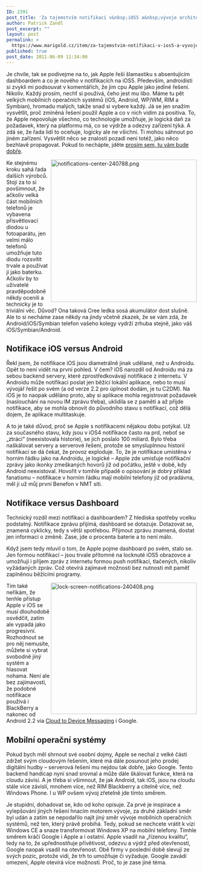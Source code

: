 ```yaml
---
ID: 2391
post_title: 'Za tajemstvím notifikací v&nbsp;iOS5 a&nbsp;vývoje architektury mobilních operačních systémů'
author: Patrick Zandl
post_excerpt: ""
layout: post
permalink: >
  https://www.marigold.cz/item/za-tajemstvim-notifikaci-v-ios5-a-vyvoje-architektury-mobilnich-operacnich-systemu
published: true
post_date: 2011-06-09 11:34:00
---
```

Je chvíle, tak se podívejme na to, jak Apple řeší šlamastiku s absentujícím dashboardem a co je nového v notifikacích na iOS5.
Především, androidisti si zvykli mi podsouvat v komentářích, že jim cpu Apple jako jediné řešení. Nikoliv. Každý prosím, nechť si používá, čeho jest mu libo. Máme tu pět velkých mobilních operačních systémů (iOS, Android, WP/WM, RIM a Symbian), hromadu malých, takže snad si vybere každý. Já se jen snažím vysvětlit, proč zmíněná řešení použil Apple a co v nich vidím za positiva. To, že Apple nepovoluje všechno, co technologie umožňuje, je logická daň za požadavek, který na platformu má, co se výdrže a odezvy zařízení týká. A zdá se, že řada lidí to oceňuje, logicky ale ne všichni. Ti mohou sáhnout po jiném zařízení. Vysvětlit něco se znalostí pozadí není totéž, jako něco bezhlavě propagovat. Pokud to nechápte, jděte <a href="http://www.disney.com">prosím sem, tu vám bude dobře</a>.   

<img src="http://www.marigold.cz/wp-content/uploads/notifications-center-240788.png" alt="notifications-center-240788.png" border="0" width="386" height="377" align="right" />Ke stejnému kroku sahá řada dalších výrobců. Stojí za to si povšimnout, že ačkoliv velká část mobilních telefonů je vybavena přisvětlovací diodou u fotoaparátu, jen velmi málo telefonů umožňuje tuto diodu rozsvítit trvale a používat ji jako baterku. Ačkoliv by to uživatelé pravděpodobně někdy ocenili a technicky je to triviální věc. Důvod? Ona taková Cree ledka sosá akumulátor dost slušně. Ale to si necháme zase někdy na jindy včetně zkazek, že se vám zdá, že Android/iOS/Symbian telefon vašeho kolegy vydrží zrhuba stejně, jako váš iOS/Symbian/Android. 

<h2>Notifikace iOS versus Android</h2>

Řekl jsem, že notifikace iOS jsou diametrálně jinak udělané, než u Androidu. Opět to není vidět na první pohled. V čem? iOS narozdíl od Androidu má za sebou backend servery, které zprostředkovávají notifikace z internetu. V Androidu může notifikaci poslat jen běžící lokální aplikace, nebo to musí vývojář řešit po svém (a od verze 2.2 pro úplnost dodám, je tu C2DM). Na iOS je to naopak uděláno proto, aby si aplikace mohla registrovat požadavek (naslouchání na novou IM zprávu třeba), uklidila se z paměti a až přijde notifikace, aby se mohla obnovit do původního stavu s notifikací, což dělá dojem, že aplikace multitaskuje.

A to je také důvod, proč se Apple s notifikacemi nějakou dobu potýkal. Už za současného stavu, kdy jsou v iOS4 notifikace často na prd, neboť se „ztrácí“ (neexistovala historie), se jich poslalo 100 miliard. Bylo třeba naškálovat servery a serverové řešení, protože se smysluplnnou historií notifikací se dá čekat, že provoz exploduje.  To, že je notifikace umístěna v horním řádku jako na Androidu, je logické – Apple zde umisťuje notifikační zprávy jako ikonky zmeškaných hovorů již od počátku, ještě v době, kdy Android neexistoval. Hovořit v tomhle případě o opisování je dobrý příklad fanatismu – notifikace v horním řádku mají mobilní telefony již od pradávna, měl ji už můj první Benefon v NMT síti. 

<h2>Notifikace versus Dashboard</h2>

Technický rozdíl mezi notifikací a dashboardem? Z hlediska spotřeby vcelku podstatný. Notifikace zprávu přijímá, dashboard se dotazuje. Dotazovat se, znamená cyklicky, tedy s větší spotřebou. Přijmout zprávu znamená, dostat jen informaci o změně. Zase, jde o procenta baterie a to není málo. 

Když jsem tedy mluvil o tom, že Apple pojme dashboard po svém, stalo se. Jen formou notifikací – jsou trvale přítomné na locknuté iOS5 obrazovce a umožňují i příjem zpráv z internetu formou push notifikací, tlačených, nikoliv vyžádaných zpráv. Což otevírá zajímavé možnosti bez nutnosti mít paměť zaplněnou běžícími programy. 

<img src="http://www.marigold.cz/wp-content/uploads/lock-screen-notifications-240408.png" alt="lock-screen-notifications-240408.png" border="0" width="386" height="348" align="right" />
Tím také neříkám, že tenhle přístup Apple v iOS se musí dlouhodobě osvědčit, zatím ale vypadá jako progresivní. Rozhodnout se pro něj nemusíte, můžete si vybrat svobodně jiný systém a hlasovat nohama. Není ale bez zajímavosti, že podobné notifikace používá i BlackBerry a nakonec od Android 2.2 via <a href="http://android-developers.blogspot.com/2010/05/android-cloud-to-device-messaging.html">Cloud to Device Messaging</a> i Google. 

<h2>Mobilní operační systémy</h2>

Pokud bych měl shrnout své osobní dojmy, Apple se nechal z velké části zdržet svým cloudovým řešením, které má dále posunout jeho prodej digitální hudby – serverová řešení mu nejdou tak dobře, jako Google. Tento backend handicap nyní snad srovnal a může dále škálovat funkce, která na cloudu závisí. A je třeba si všimnout, že jak Android, tak iOS, jsou na cloudu stále více závislí, mnohem více, než RIM Blackberry a citelně více, než Windows Phone. I u WP ovšem vývoj zřetelně jde tímto směrem. 

Je stupidní, dohadovat se, kdo od koho opisuje. Za prvé je inspirace a vylepšování jiných řešení hnacím motorem vývoje, za druhé základní směr byl udán a zatím se nepodařilo najít jiný směr vývoje mobilních operačních systémů, než ten, který právě probíhá. Tedy, pokud se nechcete vrátit k vizi Windows CE a snaze transformovat Windows XP na mobilní telefony. Tímhle směrem kráčí Google i Apple a i ostatní. Apple vsadil na „řízenou kvalitu“, tedy na to, že upřednostňuje přívětivost, odezvu a výdrž před otevřeností, Google naopak vsadil na otevřenost. Obě firmy v poslední době slevují ze svých pozic, protože vidí, že trh to umožňuje či vyžaduje. Google zavádí omezení, Apple otevírá více možností. Proč, to je zase jiné téma.